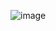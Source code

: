 ![image](https://user-images.githubusercontent.com/73188898/205448162-5c88853f-c9eb-47e0-81b3-b1c61f0ad2d5.png)
